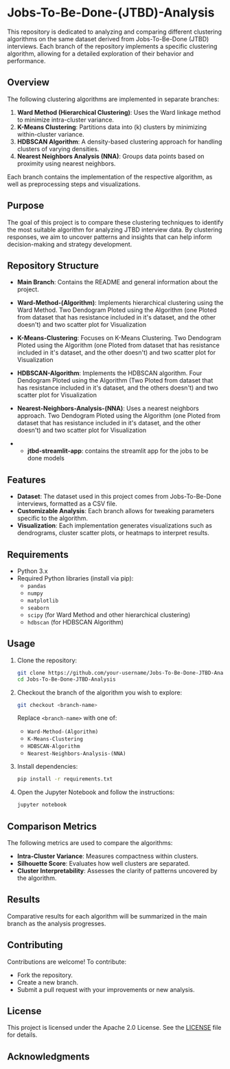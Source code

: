 # Jobs-To-Be-Done-(JTBD)-Analysis


This repository is dedicated to analyzing and comparing different clustering algorithms on the same dataset derived from Jobs-To-Be-Done (JTBD) interviews. Each branch of the repository implements a specific clustering algorithm, allowing for a detailed exploration of their behavior and performance.

## Overview
The following clustering algorithms are implemented in separate branches:

1. **Ward Method (Hierarchical Clustering)**: Uses the Ward linkage method to minimize intra-cluster variance.
2. **K-Means Clustering**: Partitions data into \(k\) clusters by minimizing within-cluster variance.
3. **HDBSCAN Algorithm**: A density-based clustering approach for handling clusters of varying densities.
4. **Nearest Neighbors Analysis (NNA)**: Groups data points based on proximity using nearest neighbors.

Each branch contains the implementation of the respective algorithm, as well as preprocessing steps and visualizations.

## Purpose
The goal of this project is to compare these clustering techniques to identify the most suitable algorithm for analyzing JTBD interview data. By clustering responses, we aim to uncover patterns and insights that can help inform decision-making and strategy development.

## Repository Structure
- **Main Branch**: Contains the README and general information about the project.
- **Ward-Method-(Algorithm)**: Implements hierarchical clustering using the Ward Method. Two Dendogram Ploted using the Algorithm (one Ploted from dataset that has resistance included in it's dataset, and the other doesn't) and two scatter plot for Visualization 

- **K-Means-Clustering**: Focuses on K-Means Clustering. Two Dendogram Ploted using the Algorithm (one Ploted from dataset that has resistance included in it's dataset, and the other doesn't) and two scatter plot for Visualization 

- **HDBSCAN-Algorithm**: Implements the HDBSCAN algorithm. Four Dendogram Ploted using the Algorithm (Two Ploted from dataset that has resistance included in it's dataset, and the others doesn't) and two scatter plot for Visualization 

- **Nearest-Neighbors-Analysis-(NNA)**: Uses a nearest neighbors approach. Two Dendogram Ploted using the Algorithm (one Ploted from dataset that has resistance included in it's dataset, and the other doesn't) and two scatter plot for Visualization

- - **jtbd-streamlit-app**: contains the streamlit app for the jobs to be done models

## Features
- **Dataset**: The dataset used in this project comes from Jobs-To-Be-Done interviews, formatted as a CSV file.
- **Customizable Analysis**: Each branch allows for tweaking parameters specific to the algorithm.
- **Visualization**: Each implementation generates visualizations such as dendrograms, cluster scatter plots, or heatmaps to interpret results.

## Requirements
- Python 3.x
- Required Python libraries (install via pip):
  - `pandas`
  - `numpy`
  - `matplotlib`
  - `seaborn`
  - `scipy` (for Ward Method and other hierarchical clustering)
  - `hdbscan` (for HDBSCAN Algorithm)

## Usage
1. Clone the repository:
   ```bash
   git clone https://github.com/your-username/Jobs-To-Be-Done-JTBD-Analysis.git
   cd Jobs-To-Be-Done-JTBD-Analysis
   ```

2. Checkout the branch of the algorithm you wish to explore:
   ```bash
   git checkout <branch-name>
   ```
   Replace `<branch-name>` with one of:
   - `Ward-Method-(Algorithm)`
   - `K-Means-Clustering`
   - `HDBSCAN-Algorithm`
   - `Nearest-Neighbors-Analysis-(NNA)`

3. Install dependencies:
   ```bash
   pip install -r requirements.txt
   ```

4. Open the Jupyter Notebook and follow the instructions:
   ```bash
   jupyter notebook
   ```

## Comparison Metrics
The following metrics are used to compare the algorithms:
- **Intra-Cluster Variance**: Measures compactness within clusters.
- **Silhouette Score**: Evaluates how well clusters are separated.
- **Cluster Interpretability**: Assesses the clarity of patterns uncovered by the algorithm.

## Results
Comparative results for each algorithm will be summarized in the main branch as the analysis progresses.

## Contributing
Contributions are welcome! To contribute:
- Fork the repository.
- Create a new branch.
- Submit a pull request with your improvements or new analysis.

## License
This project is licensed under the Apache 2.0 License. See the [LICENSE](LICENSE) file for details.

## Acknowledgments


